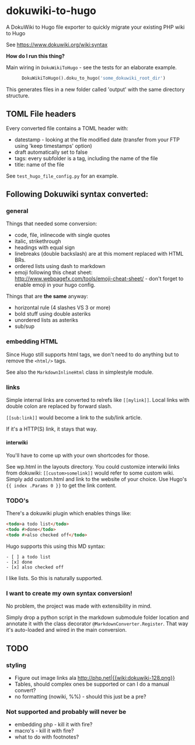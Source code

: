# dokuwiki-to-hugo

A DokuWiki to Hugo file exporter to quickly migrate your existing PHP wiki to Hugo

See https://www.dokuwiki.org/wiki:syntax

**How do I run this thing?**

Main wiring in `DokuWikiToHugo` - see the tests for an elaborate example.

```python
      DokuWikiToHugo().doku_to_hugo('some_dokuwiki_root_dir')
```

This generates files in a new folder called 'output' with the same directory structure.

## TOML File headers

Every converted file contains a TOML header with:

* datestamp - looking at the file modified date (transfer from your FTP using 'keep timestamps' option)
* draft automatically set to false
* tags: every subfolder is a tag, including the name of the file
* title: name of the file

See `test_hugo_file_config.py` for an example.

## Following Dokuwiki syntax converted:

### general

Things that needed some conversion:

* code, file, inlinecode with single quotes
* italic, strikethrough
* headings with equal sign
* linebreaks (double backslash) are at this moment replaced with HTML BRs.
* ordered lists using dash to markdown
* emoji following this cheat sheet: http://www.webpagefx.com/tools/emoji-cheat-sheet/ - don't forget to enable emoji in your hugo config.

Things that are **the same** anyway:

* horizontal rule (4 slashes VS 3 or more)
* bold stuff using double asteriks
* unordered lists as asteriks
* sub/sup

### embedding HTML

Since Hugo still supports html tags, we don't need to do anything but to remove the `<html/>` tags.

See also the `MarkdownInlineHtml` class in simplestyle module.

### links

Simple internal links are converted to relrefs like `[[mylink]]`. Local links with double colon are replaced by forward slash.

`[[sub:link]]` would become a link to the sub/link article.

If it's a HTTP(S) link, it stays that way.

#### interwiki

You'll have to come up with your own shortcodes for those.

See wp.html in the layouts directory. You could customize interwiki links from dokuwiki: `[[custom>somelink]]` would refer to some custom wiki.
Simply add custom.html and link to the website of your choice. Use Hugo's `{{ index .Params 0 }}` to get the link content.

### TODO's

There's a dokuwiki plugin which enables things like:
 
 ```html
 <todo>a todo list</todo>
 <todo #>done</todo>
 <todo #>also checked off</todo>
 ```

Hugo supports this using this MD syntax:

```
- [ ] a todo list
- [x] done
- [x] also checked off
```

I like lists. So this is naturally supported. 

### I want to create my own syntax conversion!

No problem, the project was made with extensibility in mind.

Simply drop a python script in the markdown submodule folder location and annotate it with the class decorator `@MarkdownConverter.Register`.
That way it's auto-loaded and wired in the main conversion.

## TODO

### styling

* Figure out image links ala http://php.net|{{wiki:dokuwiki-128.png}}
* Tables, should complex ones be supported or can I do a manual convert?
* no formatting (nowiki, %%) - should this just be a pre?

### Not supported and probably will never be

* embedding php - kill it with fire?
* macro's - kill it with fire?
* what to do with footnotes?